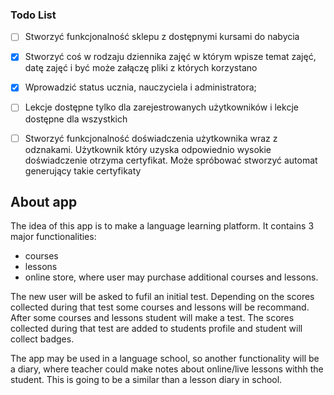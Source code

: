 ### Todo List

- [ ] Stworzyć funkcjonalność sklepu z dostępnymi kursami do nabycia
- [X] Stworzyć coś w rodzaju dziennika zajęć w którym wpisze temat zajęć, datę zajęć i być może załączę pliki z których korzystano
- [X] Wprowadzić status ucznia, nauczyciela i administratora;
- [ ] Lekcje dostępne tylko dla zarejestrowanych użytkowników i lekcje dostępne dla wszystkich
- [ ] Stworzyć funkcjonalność doświadczenia użytkownika wraz z odznakami. Użytkownik który uzyska odpowiednio wysokie doświadczenie otrzyma certyfikat. Może spróbować stworzyć automat generujący takie certyfikaty


## About app

The idea of this app is to make a language learning platform. It contains 3 major functionalities:
- courses
- lessons
- online store, where user may purchase additional courses and lessons. 

The new user will be asked to fufil an initial test. Depending on the scores collected during that test some courses and lessons will be recommand. After some courses and lessons student will make a test. The scores collected during that test are added to students profile and student will collect badges. 

The app may be used in a language school, so another functionality will be a diary, where teacher could make notes about online/live lessons withh the student. This is going to be a similar than a lesson diary in school. 